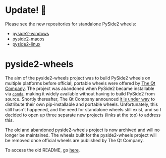 # Update! :tada:

Please see the new repositories for standalone PySide2 wheels:
- [pyside2-windows](https://github.com/fredrikaverpil/pyside2-windows)
- [pyside2-macos](https://github.com/fredrikaverpil/pyside2-macos)
- [pyside2-linux](https://github.com/fredrikaverpil/pyside2-linux)

# pyside2-wheels

The aim of the pyside2-wheels project was to build PySide2 wheels on multiple platforms before official, portable wheels were offered by [The Qt Company](https://www.qt.io). The project was abandoned when PySide2 became installable via [`conda`](https://github.com/conda-forge/pyside2-feedstock), making it widely available without having to build PySide2 from source. Shortly thereafter, The Qt Company announced [it is under way](https://bugreports.qt.io/browse/PYSIDE-558) to distribute their own pip-installable and portable wheels. Unfortunately, this still hasn't happened, and the need for standalone wheels still exist, and so I decided to open up three separate new projects (links at the top) to address this.

The old and abandoned pyside2-wheels project is now archived and will no longer be maintained.
The wheels built for the pyside2-wheels project will be removed once official wheels are published by The Qt Company.

To access the old README, go [here](README_OLD.md).
